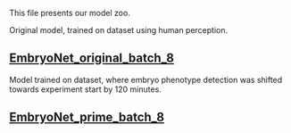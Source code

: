 This file presents our model zoo.

Original model, trained on dataset using human perception. <link>
## <a href="https://drive.google.com/file/d/1g-mZ-ZwG8C_Z7CLziJRyUcb-VhCF_VA_/view?usp=sharing"><b>EmbryoNet_original_batch_8</b></a> 

Model trained on dataset, where embryo phenotype detection was shifted towards experiment start by 120 minutes. <link>
## <a href="https://drive.google.com/file/d/1XCGFotNh6grInEf7CptsRFHGR0TNq3AD/view?usp=sharing"><b>EmbryoNet_prime_batch_8</b></a>
